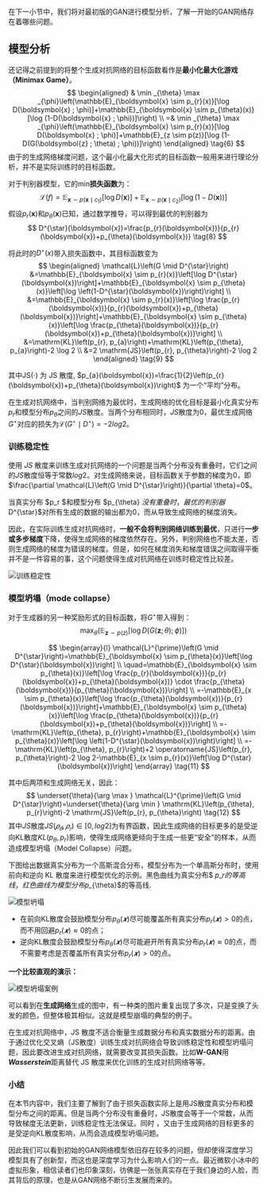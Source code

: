 
在下一小节中，我们将对最初版的GAN进行模型分析，了解一开始的GAN网络存在着哪些问题。

## 模型分析

还记得之前提到的将整个生成对抗网络的目标函数看作是**最小化最大化游戏（Minimax Game）**。
$$
\begin{aligned}
& \min _{\theta} \max _{\phi}\left(\mathbb{E}_{\boldsymbol{x} \sim p_{r}(x)}[\log D(\boldsymbol{x} ; \phi)]+\mathbb{E}_{\boldsymbol{x} \sim p_{\theta}(x)}[\log (1-D(\boldsymbol{x} ; \phi))]\right) \\
=& \min _{\theta} \max _{\phi}\left(\mathbb{E}_{\boldsymbol{x} \sim p_{r}(x)}[\log D(\boldsymbol{x} ; \phi)]+\mathbb{E}_{z \sim p(z)}[\log (1-D(G(\boldsymbol{z} ; \theta) ; \phi))]\right)
\end{aligned} \tag{6}
$$
由于的生成网络梯度问题，这个最小化最大化形式的目标函数一般用来进行理论分析，并不是实际训练时的目标函数。

对于判别器模型，它的min**损失函数**为：
$$
\mathcal{L}(f)=\mathbb{E}_{\boldsymbol{x} \sim p\left(\boldsymbol{x} \mid c_{1}\right)}[\log D(\boldsymbol{x})]+\mathbb{E}_{\boldsymbol{x} \sim p\left(\boldsymbol{x} \mid c_{2}\right)}[\log (1-D(\boldsymbol{x}))] \tag{7}
$$
假设$p_{r}(\boldsymbol{x})$和$p_{\theta}(\boldsymbol{x})$已知，通过数学推导，可以得到最优的判别器为
$$
D^{\star}(\boldsymbol{x})=\frac{p_{r}(\boldsymbol{x})}{p_{r}(\boldsymbol{x})+p_{\theta}(\boldsymbol{x})} \tag{8}
$$

将此时的$D^{\star}(x)$带入损失函数中，其目标函数变为
$$
\begin{aligned}
\mathcal{L}\left(G \mid D^{\star}\right) &=\mathbb{E}_{\boldsymbol{x} \sim p_{r}(x)}\left[\log D^{\star}(\boldsymbol{x})\right]+\mathbb{E}_{\boldsymbol{x} \sim p_{\theta}(x)}\left[\log \left(1-D^{\star}(\boldsymbol{x})\right)\right] \\
&=\mathbb{E}_{\boldsymbol{x} \sim p_{r}(x)}\left[\log \frac{p_{r}(\boldsymbol{x})}{p_{r}(\boldsymbol{x})+p_{\theta}(\boldsymbol{x})}\right]+\mathbb{E}_{\boldsymbol{x} \sim p_{\theta}(x)}\left[\log \frac{p_{\theta}(\boldsymbol{x})}{p_{r}(\boldsymbol{x})+p_{\theta}(\boldsymbol{x})}\right] \\
&=\mathrm{KL}\left(p_{r}, p_{a}\right)+\mathrm{KL}\left(p_{\theta}, p_{a}\right)-2 \log 2 \\
&=2 \mathrm{JS}\left(p_{r}, p_{\theta}\right)-2 \log 2
\end{aligned} \tag{9}
$$

其中$\mathrm{JS}(\cdot)$ 为 $\mathrm{JS}$ 散度, $p_{a}(\boldsymbol{x})=\frac{1}{2}\left(p_{r}(\boldsymbol{x})+p_{\theta}(\boldsymbol{x})\right)$ 为一个“平均”分布。

在生成对抗网络中，当判别网络为最优时，生成网络的优化目标是最小化真实分布$p_r$和模型分布$p_{\theta}$之间的$JS$散度。当两个分布相同时，$JS$散度为0，最优生成网络$G^{\star}$对应的损失为$\mathcal{L}\left(G^{\star} \mid D^{\star}\right)=−2log2$。

### 训练稳定性

使用 $JS$ 散度来训练生成对抗网络的一个问题是当两个分布没有重叠时，它们之间的$JS$散度恒等于常数$log 2$。对生成网络来说，目标函数关于参数的梯度为0，即$\frac{\partial \mathcal{L}\left(G \mid D^{\star}\right)}{\partial \theta}=0$。

当真实分布 $p_r $和模型分布 $p_{\theta} $没有重叠时，最优的判别器$D^{\star}$对所有生成的数据的输出都为0，而从导致生成网络的梯度消失。

因此，在实际训练生成对抗网络时，**一般不会将判别网络训练到最优**，只进行**一步或多步梯度**下降，使得生成网络的梯度依然存在。另外，判别网络也不能太差，否则生成网络的梯度为错误的梯度。但是，如何在梯度消失和梯度错误之间取得平衡并不是一件容易的事，这个问题使得生成对抗网络在训练时稳定性比较差。

![训练稳定性](img/训练稳定性.png)

### 模型坍塌（mode collapse）

对于生成器的另一种奖励形式的目标函数，将$G^{\star}$带入得到：
$$
\max _{\theta}\left(\mathbb{E}_{\boldsymbol{z} \sim p(z)}[\log D(G(\boldsymbol{z} ; \theta) ; \phi)]\right) \tag{10}
$$

$$
\begin{array}{l}
\mathcal{L}^{\prime}\left(G \mid D^{\star}\right)=\mathbb{E}_{\boldsymbol{x} \sim p_{\theta}(x)}\left[\log D^{\star}(\boldsymbol{x})\right] \\
\quad=\mathbb{E}_{\boldsymbol{x} \sim p_{\theta}(x)}\left[\log \frac{p_{r}(\boldsymbol{x})}{p_{r}(\boldsymbol{x})+p_{\theta}(\boldsymbol{x})} \cdot \frac{p_{\theta}(\boldsymbol{x})}{p_{\theta}(\boldsymbol{x})}\right] \\
=-\mathbb{E}_{x \sim p_{\theta}(x)}\left[\log \frac{p_{\theta}(\boldsymbol{x})}{p_{r}(\boldsymbol{x})}\right]+\mathbb{E}_{\boldsymbol{x} \sim p_{\theta}(x)}\left[\log \frac{p_{\theta}(\boldsymbol{x})}{p_{r}(\boldsymbol{x})+p_{\theta}(\boldsymbol{x})}\right] \\
=-\mathrm{KL}\left(p_{\theta}, p_{r}\right)+\mathbb{E}_{\boldsymbol{x} \sim p_{\theta}(x)}\left[\log \left(1-D^{\star}(\boldsymbol{x})\right)\right] \\
=-\mathrm{KL}\left(p_{\theta}, p_{r}\right)+2 \operatorname{JS}\left(p_{r}, p_{\theta}\right)-2 \log 2-\mathbb{E}_{x \sim p_{r}(x)}\left[\log D^{\star}(\boldsymbol{x})\right]
\end{array} \tag{11}
$$

其中后两项和生成网络无关，因此：
$$
\underset{\theta}{\arg \max } \mathcal{L}^{\prime}\left(G \mid D^{\star}\right)=\underset{\theta}{\arg \min } \mathrm{KL}\left(p_{\theta}, p_{r}\right)-2 \mathrm{JS}\left(p_{r}, p_{\theta}\right) \tag{12}
$$
其中$JS$散度$JS(𝑝_𝜃, 𝑝_𝑟) ∈ [0, log 2]$为有界函数，因此生成网络的目标更多的是受逆向KL散度$KL(p_{\theta},p_r)$影响，使得生成网络更倾向于生成一些更“安全”的样本，从而造成模型坍塌（Model Collapse）问题。

下图给出数据真实分布为一个高斯混合分布，模型分布为一个单高斯分布时，使用前向和逆向 KL 散度来进行模型优化的示例。黑色曲线为真实分布$ 𝑝_𝑟$的等高线，红色曲线为模型分布$𝑝_{\theta}$的等高线.

![模型坍塌](img/模型坍塌.png)

- 在前向KL散度会鼓励模型分布$p_{\theta}(𝒙)$尽可能覆盖所有真实分布$p_r(𝒙)>0$的点，而不用回避$p_r(𝒙)≈0$的点；
- 逆向KL散度会鼓励模型分布$p_{\theta}(𝒙)$尽可能避开所有真实分布$p_r(𝒙)≈0$的点，而不需要考虑是否覆盖所有真实分布$p_r(𝒙)>0$的点。

**一个比较直观的演示：**

![模型坍塌案例](img/模型坍塌案例.png)

可以看到在**生成网络**生成的图中，有一种类的图片重复出现了多次，只是变换了头发的颜色，但整体极其相似。这就是模型崩塌的典型的例子。	

在生成对抗网络中，JS 散度不适合衡量生成数据分布和真实数据分布的距离。由于通过优化交叉熵（JS散度）训练生成对抗网络会导致训练稳定性和模型坍塌问题，因此要改进生成对抗网络，就需要改变其损失函数。比如**W-GAN**用***Wasserstein***距离替代 JS 散度来优化训练的生成对抗网络等等。

### 小结

在本节内容中，我们主要了解到了由于损失函数实际上是用JS散度真实分布和模型分布之间的距离。但是当两个分布没有重叠时，JS散度会等于一个常数，从而导致梯度无法更新，训练稳定性无法保证。同时 ，又由于生成网络的目标更多的是受逆向KL散度影响，从而会造成模型坍塌问题。

因此我们可以看到初始的GAN网络模型依旧存在较多的问题，但却使得深度学习模型具有了创新型，而这也是深度学习为什么影响人们的一点。最近微软小冰中的虚拟形象，相信读者们也印象深刻，彷佛是一张张真实存在于我们身边的人脸，而其背后的原理，也是从GAN网络不断衍生发展而来的。
